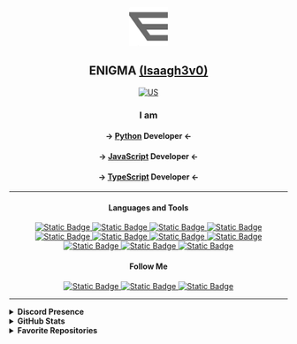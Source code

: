 <div align="center">
  <img alt="ELOGO" src="assets/enigmalogo.png" height="70"/><br>
  <h2>ENIGMA <a href="https://github.com/Isaagh3v0">(Isaagh3v0)</a></h2>
  <a href="https://github.com/Isaagh3v0"><img alt="US" src="https://komarev.com/ghpvc/?username=Isaagh3v0&color=red"/></a>
</div>

<div align="center">
  <h3>I am</h3>
  <h4>-> <a href="https://www.python.org">Python</a> Developer <-</h4>
  <h4>-> <a href="https://www.javascript.com">JavaScript</a> Developer <-</h4>
  <h4>-> <a href="https://www.typescriptlang.org">TypeScript</a> Developer <-</h4>
</div>

<hr>

<h4 align="center">Languages and Tools</h4>
<div align="center">
  <a aria-label="JS" href="https://www.javascript.com/">
    <img alt="Static Badge" src="https://img.shields.io/badge/JAVASCRIPT-brightgreen?style=for-the-badge&logo=javascript&color=black">
  </a>
  <a aria-label="PYTHON" href="https://www.python.org">
    <img alt="Static Badge" src="https://img.shields.io/badge/PYTHON-brightgreen?style=for-the-badge&logo=python&color=black&logoColor=green">
  </a>
  <a aria-label="TS" href="https://www.typescriptlang.org/">
    <img alt="Static Badge" src="https://img.shields.io/badge/TYPESCRIPT-brightgreen?style=for-the-badge&logo=typescript&color=black">
  </a>
  <a aria-label="REACT" href="https://react.dev">
    <img alt="Static Badge" src="https://img.shields.io/badge/REACT-brightgreen?style=for-the-badge&logo=react&color=black">
  </a>
  <a aria-label="UBUNTU" href="https://ubuntu.com">
    <img alt="Static Badge" src="https://img.shields.io/badge/UBUNTU-brightgreen?style=for-the-badge&logo=ubuntu&color=black">
  </a>
  <a aria-label="SASS" href="https://sass-lang.com/">
    <img alt="Static Badge" src="https://img.shields.io/badge/SCSS-brightgreen?style=for-the-badge&logo=sass&color=black">
  </a>
  <a aria-label="VUE" href="https://vuejs.org">
    <img alt="Static Badge" src="https://img.shields.io/badge/VUE-brightgreen?style=for-the-badge&logo=vue.js&color=black">
  </a>
  <a aria-label="DOCKER" href="https://www.docker.com">
    <img alt="Static Badge" src="https://img.shields.io/badge/DOCKER-brightgreen?style=for-the-badge&logo=docker&color=black">
  </a>
  <a aria-label="NGINX" href="https://www.nginx.com">
    <img alt="Static Badge" src="https://img.shields.io/badge/NGINX-brightgreen?style=for-the-badge&logo=nginx&color=black">
  </a>
  <a aria-label="PRISMA" href="https://prisma.io">
    <img alt="Static Badge" src="https://img.shields.io/badge/PRISMA-brightgreen?style=for-the-badge&logo=prisma&color=black">
  </a>
  <a aria-label="MYSQL" href="https://www.mysql.com">
    <img alt="Static Badge" src="https://img.shields.io/badge/MYSQL-brightgreen?style=for-the-badge&logo=mysql&color=black&logoColor=white">
  </a>
</div>


<h4 align="center">Follow Me</h4>
<div align="center">
  <a aria-label="TELEGRAM" href="https://t.me/nahmnenickname">
    <img alt="Static Badge" src="https://img.shields.io/badge/TELEGRAM-brightgreen?style=for-the-badge&logo=telegram&color=black">
  </a>
  <a aria-label="DISCORD" href="https://discordapp.com/users/489298775400120331">
    <img alt="Static Badge" src="https://img.shields.io/badge/DISCORD-brightgreen?style=for-the-badge&logo=discord&color=black">
  </a>
  <a aria-label="VK" href="https://vk.com/nahmneimya">
    <img alt="Static Badge" src="https://img.shields.io/badge/VK-brightgreen?style=for-the-badge&logo=vk&color=black&logoColor=blue">
  </a>
</div>

<hr>

<details>
  <summary><b>Discord Presence</b></summary>

  [![Discord Presence](https://lanyard.cnrad.dev/api/489298775400120331)](https://discord.com/users/489298775400120331)
</details>

<details>
  <summary><b>GitHub Stats</b></summary>

  [![GitHub Stats](https://github-readme-stats.vercel.app/api?username=Isaagh3v0&show_icons=true&theme=dark)](https://github.com/Isaagh3v0)

  [![GitHub Trends](https://github-readme-stats.vercel.app/api/top-langs/?username=Isaagh3v0&size_weight=0.5&count_weight=0.5&theme=dark)](https://github.com/Isaagh3v0)
</details>

<details>
  <summary><b>Favorite Repositories</b></summary>

  [![Readme Card](https://github-readme-stats.vercel.app/api/pin/?username=Isaagh3v0&repo=telegraf-handler&theme=dark)](https://github.com/Isaagh3v0/telegrafHandler)
</details>
